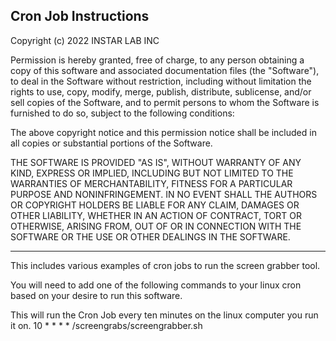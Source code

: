 ## Cron Job Instructions

Copyright (c) 2022 INSTAR LAB INC

Permission is hereby granted, free of charge, to any person obtaining a copy
of this software and associated documentation files (the "Software"), to deal
in the Software without restriction, including without limitation the rights
to use, copy, modify, merge, publish, distribute, sublicense, and/or sell
copies of the Software, and to permit persons to whom the Software is
furnished to do so, subject to the following conditions:

The above copyright notice and this permission notice shall be included in all
copies or substantial portions of the Software.

THE SOFTWARE IS PROVIDED "AS IS", WITHOUT WARRANTY OF ANY KIND,
EXPRESS OR IMPLIED, INCLUDING BUT NOT LIMITED TO THE WARRANTIES OF
MERCHANTABILITY, FITNESS FOR A PARTICULAR PURPOSE AND NONINFRINGEMENT.
IN NO EVENT SHALL THE AUTHORS OR COPYRIGHT HOLDERS BE LIABLE FOR ANY CLAIM,
DAMAGES OR OTHER LIABILITY, WHETHER IN AN ACTION OF CONTRACT, TORT OR
OTHERWISE, ARISING FROM, OUT OF OR IN CONNECTION WITH THE SOFTWARE OR THE USE
OR OTHER DEALINGS IN THE SOFTWARE.

------------------

This includes various examples of cron jobs to run the screen grabber tool.

You will need to add one of the following commands to your linux cron based on your desire to run this software.

This will run the Cron Job every ten minutes on the linux computer you run it on.
10 * * * * /screengrabs/screengrabber.sh
